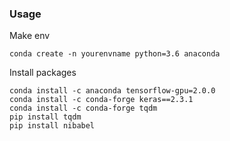 ### Usage
Make env

```
conda create -n yourenvname python=3.6 anaconda
```

Install packages
```
conda install -c anaconda tensorflow-gpu=2.0.0
conda install -c conda-forge keras==2.3.1
conda install -c conda-forge tqdm
pip install tqdm
pip install nibabel
```